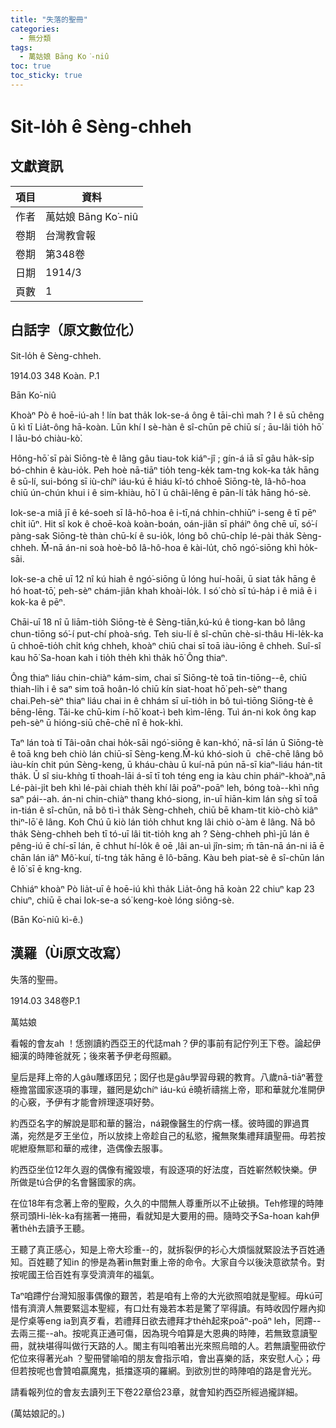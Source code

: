 ```yaml
---
title: "失落的聖冊"
categories:
  - 無分類
tags:
  - 萬姑娘 Bāng Ko͘-niû
toc: true
toc_sticky: true
---
```


# Sit-lo̍h ê Sèng-chheh

## 文獻資訊

| 項目 | 資料 |
|---|---|
| 作者 | 萬姑娘 Bāng Ko͘-niû |
| 卷期 | 台灣教會報 |
| 卷期 | 第348卷 |
| 日期 | 1914/3 |
| 頁數 | 1 |

## 白話字（原文數位化）

Sit-lo̍h ê Sèng-chheh.

1914.03 348 Koàn. P.1

Bān Ko͘-niû

Khoàⁿ Pò ê hoē-iú-ah ! lín bat tha̍k Iok-se-á ông ê tāi-chì mah ? I ê sū chêng ū kì tī Lia̍t-ông hā-koàn. Lūn khí I sè-hàn ê sî-chūn pē chiū sí ; āu-lâi tio̍h hō͘ I lāu-bó chiàu-kò͘.

Hông-hō͘ sī pài Siōng-tè ê lâng gâu tiau-tok kiáⁿ-jî ; gín-á iā sī gâu ha̍k-si̍p bó-chhin ê kàu-io̍k. Peh hoè nā-tiāⁿ tio̍h teng-ke̍k tam-tng kok-ka ta̍k hāng ê sū-lí, sui-bóng sī iù-chíⁿ iáu-kú ē hiáu kî-tó chhoē Siōng-tè, Iâ-hô-hoa chiū ún-chún khui i ê sim-khiàu, hō͘ I ū châi-lêng ē pān-lí ta̍k hāng hó-sè.

Iok-se-a miâ jī ê ké-soeh sī Iâ-hô-hoa ê i-tī,ná chhin-chhiūⁿ i-seng ê tī pēⁿ chi̍t iūⁿ. Hit sî kok ê choē-koà koàn-boán, oán-jiân sī pháiⁿ ông chē uī, só͘-í pàng-sak Siōng-tè thàn chū-kí ê su-io̍k, lóng bô chū-chi̍p lé-pài tha̍k Sèng-chheh. M̄-nā án-ni soà hoè-bô Iâ-hô-hoa ê kài-lu̍t, chō ngó͘-siōng khì ho̍k-sāi.

Iok-se-a chē uī 12 nî kú hiah ê ngó͘-siōng ū lóng huí-hoāi, ū siat ta̍k hāng ê hó hoat-tō͘, peh-sèⁿ chám-jiân khah khoài-lo̍k. I só͘ chò sī tú-ha̍p i ê miâ ē i kok-ka ê pēⁿ.

Chāi-uī 18 nî ū liām-tio̍h Siōng-tè ê Sèng-tiān,kú-kú ê tiong-kan bô lâng chun-tiōng só͘-í put-chí phoà-sńg. Teh siu-lí ê sî-chūn chè-si-thâu Hi-le̍k-ka ū chhoē-tio̍h chi̍t kńg chheh, khoàⁿ chiū chai sī toā iàu-iōng ê chheh. Suî-sî kau hō͘ Sa-hoan kah i tio̍h the̍h khì tha̍k hō͘ Ông thiaⁿ.

Ông thiaⁿ liáu chin-chiàⁿ kám-sim, chai sī Siōng-tè toā tin-tiōng--ê, chiū thiah-li̍h i ê saⁿ sim toā hoân-ló chiū kín siat-hoat hō͘ peh-sèⁿ thang chai.Peh-sèⁿ thiaⁿ liáu chai in ê chhám sī uī-tio̍h in bô tuì-tiōng Siōng-tè ê bēng-lēng. Tāi-ke chū-kim í-hō͘ koat-ì beh kìm-lēng. Tuì án-ni kok ông kap peh-sèⁿ ū hióng-siū chē-chē nî ê hok-khì.

Taⁿ lán toà tī Tâi-oân chai ho̍k-sāi ngó͘-siōng ê kan-khó͘, nā-sī lán ū Siōng-tè ê toā kng beh chiò lán chiū-sī Sèng-keng.M̄-kú khó-sioh ū  chē-chē lâng bô iàu-kín chit pún Sèng-keng, ū kháu-chàu ū kuí-nā pún nā-sī kiaⁿ-liáu hán-tit tha̍k. Ū sî siu-khǹg tī thoah-lāi á-sī tī toh téng eng ia kàu chin pháiⁿ-khoàⁿ,nā Lé-pài-ji̍t beh khì lé-pài chiah the̍h khí lâi poāⁿ-poāⁿ leh, bóng toà--khì nn̄g saⁿ pái--ah. án-ni chin-chiàⁿ thang khó-siong, in-uī hiān-kim lán sǹg sī toā in-tián ê sî-chūn, nā bô tì-ì tha̍k Sèng-chheh, chiū bē kham-tit kiò-chò kiâⁿ thiⁿ-lō͘ ê lâng. Koh Chú ū kiò lán tio̍h chhut kng lâi chiò o͘-àm ê lâng. Nā bô tha̍k Sèng-chheh beh tī tó-uī lâi tit-tio̍h kng ah ? Sèng-chheh phì-jū lán ê pêng-iú ē chí-sī lán, ē chhut hí-lo̍k ê oē ,lâi an-uì jîn-sim; m̄ tān-nā án-ni iā ē chān lán iâⁿ Mô͘-kuí, tí-tng ta̍k hāng ê lô-bāng. Kàu beh piat-sè ê sî-chūn lán ê lō͘ sī ē kng-kng.

Chhiáⁿ khoàⁿ Pò lia̍t-uī ê hoē-iú khì tha̍k Lia̍t-ông hā koàn 22 chiuⁿ kap 23 chiuⁿ, chiū ē chai Iok-se-a só͘ keng-koè lóng siông-sè.

(Bān Ko͘-niû kì-ê.)

## 漢羅（Ùi原文改寫）

失落的聖冊。

1914.03 348卷P.1

萬姑娘

看報的會友ah ！恁捌讀約西亞王的代誌mah？伊的事前有記佇列王下卷。論起伊細漢的時陣爸就死；後來著予伊老母照顧。

皇后是拜上帝的人gâu雕琢囝兒；囡仔也是gâu學習母親的教育。八歲nā-tiāⁿ著登極擔當國家逐項的事理，雖罔是幼chíⁿ iáu-kú ē曉祈禱揣上帝，耶和華就允准開伊的心竅，予伊有才能會辨理逐項好勢。

約西亞名字的解說是耶和華的醫治，ná親像醫生的佇病一樣。彼時國的罪過貫滿，宛然是歹王坐位，所以放拺上帝趁自己的私慾，攏無聚集禮拜讀聖冊。毋若按呢紲廢無耶和華的戒律，造偶像去服事。

約西亞坐位12年久遐的偶像有攏毀壞，有設逐項的好法度，百姓嶄然較快樂。伊所做是tú合伊的名會醫國家的病。

在位18年有念著上帝的聖殿，久久的中間無人尊重所以不止破損。Teh修理的時陣祭司頭Hi-le̍k-ka有揣著一捲冊，看就知是大要用的冊。隨時交予Sa-hoan kah伊著the̍h去讀予王聽。

王聽了真正感心，知是上帝大珍重--的，就拆裂伊的衫心大煩惱就緊設法予百姓通知。百姓聽了知in 的慘是為著in無對重上帝的命令。大家自今以後決意欲禁令。對按呢國王佮百姓有享受濟濟年的福氣。

Taⁿ咱蹛佇台灣知服事偶像的艱苦，若是咱有上帝的大光欲照咱就是聖經。毋kú可惜有濟濟人無要緊這本聖經，有口灶有幾若本若是驚了罕得讀。有時收囥佇屜內抑是佇桌等eng ia到真歹看，若禮拜日欲去禮拜才the̍h起來poāⁿ-poāⁿ leh，罔蹛--去兩三擺--ah。按呢真正通可傷，因為現今咱算是大恩典的時陣，若無致意讀聖冊，就袂堪得叫做行天路的人。閣主有叫咱著出光來照烏暗的人。若無讀聖冊欲佇佗位來得著光ah ？聖冊譬喻咱的朋友會指示咱，會出喜樂的話，來安慰人心；毋但若按呢也會贊咱贏魔鬼，抵擋逐項的羅網。到欲別世的時陣咱的路是會光光。

請看報列位的會友去讀列王下卷22章佮23章，就會知約西亞所經過攏詳細。

(萬姑娘記的。)
